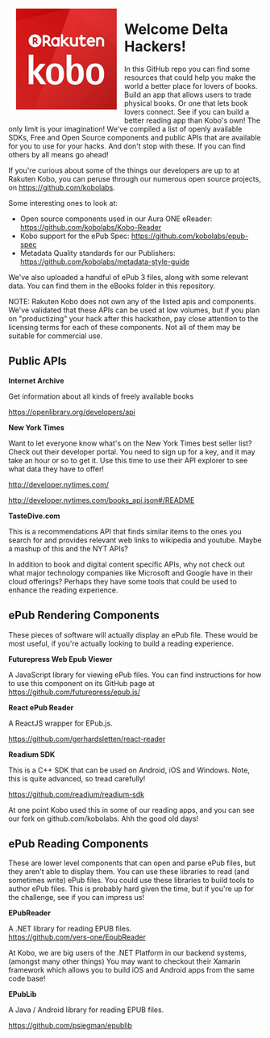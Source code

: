 
<img align="left" src="Kobo400x400.jpg" width="200" height="200" style="margin:15px" />

# Welcome Delta Hackers!

In this GitHub repo you can find some resources that could help you make the world a better place for lovers of books.  Build an app that allows users to trade physical books. Or one that lets book lovers connect. See if you can build a better reading app than Kobo's own! The only limit is your imagination!  We've compiled a list of openly available SDKs, Free and Open Source components and public APIs that are available for you to use for your hacks.  And don't stop with these.  If you can find others by all means go ahead!

If you're curious about some of the things our developers are up to at Rakuten Kobo, you can peruse through our numerous open source projects, on https://github.com/kobolabs.  


Some interesting ones to look at:

* Open source components used in our Aura ONE eReader: https://github.com/kobolabs/Kobo-Reader
* Kobo support for the ePub Spec: https://github.com/kobolabs/epub-spec
* Metadata Quality standards for our Publishers: https://github.com/kobolabs/metadata-style-guide

We've also uploaded a handful of ePub 3 files, along with some relevant data.  You can find them in the eBooks folder in this repository.

NOTE:  Rakuten Kobo does not own any of the listed apis and components.  We've validated that these APIs can be used at low volumes, but if you plan on "productizing" your hack after this hackathon, pay close attention to the licensing terms for each of these components.  Not all of them may be suitable for commercial use.

## Public APIs

**Internet Archive**

Get information about all kinds of freely available books

https://openlibrary.org/developers/api

**New York Times**

Want to let everyone know what's on the New York Times best seller list? Check out their developer portal. You need to sign up for a key, and it may take an hour or so to get it.  Use this time to use their API explorer to see what data they have to offer!

http://developer.nytimes.com/

http://developer.nytimes.com/books_api.json#/README


**TasteDive.com**

This is a recommendations API that finds similar items to the ones you search for and provides relevant web links to wikipedia and youtube.  Maybe a mashup of this and the NYT APIs?

In addition to book and digital content specific APIs, why not check out what major technology companies like Microsoft and Google have in their cloud offerings?  Perhaps they have some tools that could be used to enhance the reading experience.

## ePub Rendering Components

These pieces of software will actually display an ePub file.  These would be most useful, if you're actually looking to build a reading experience.

**Futurepress Web Epub Viewer**

A JavaScript library for viewing ePub files.  You can find instructions for how to use this component on its GitHub page at https://github.com/futurepress/epub.js/

**React ePub Reader**

A ReactJS wrapper for EPub.js. 

 https://github.com/gerhardsletten/react-reader

**Readium SDK**

This is a C++ SDK that can be used on Android, iOS and Windows.  Note, this is quite advanced, so tread carefully!

https://github.com/readium/readium-sdk

At one point Kobo used this in some of our reading apps, and you can see our fork on github.com/kobolabs.  Ahh the good old days!

## ePub Reading Components

These are lower level components that can open and parse ePub files, but they aren't able to display them.  You can use these libraries to read (and sometimes write) ePub files.  You could use these libraries to build tools to author ePub files.  This is probably hard given the time, but if you're up for the challenge, see if you can impress us!

**EPubReader**

A .NET library for reading EPUB files.  
https://github.com/vers-one/EpubReader  

At Kobo, we are big users of the .NET Platform in our backend systems, (amongst many other things)  You may want to checkout their Xamarin framework which allows you to build iOS and Android apps from the same code base!

**EPubLib**

A Java / Android library for reading EPUB files.

https://github.com/psiegman/epublib

